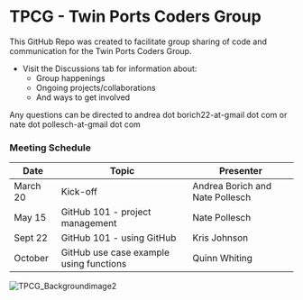# TPCG - Twin Ports Coders Group
This GitHub Repo was created to facilitate group sharing of code and communication for the Twin Ports Coders Group.

+ Visit the Discussions tab for information about:
  + Group happenings
  + Ongoing projects/collaborations
  + And ways to get involved

Any questions can be directed to andrea dot borich22-at-gmail dot com or nate dot pollesch-at-gmail dot com

### Meeting Schedule
| Date | Topic | Presenter |
|---|---|---|
|March 20|Kick-off|Andrea Borich and Nate Pollesch|
|May 15  |GitHub 101 - project management|Nate Pollesch|
|Sept 22 |GitHub 101 - using GitHub               |Kris Johnson|
|October |GitHub use case example using functions |Quinn Whiting|

![TPCG_Backgroundimage2](https://github.com/user-attachments/assets/1f6ff3a9-86eb-4c17-afa9-7651b9e04eb3)




